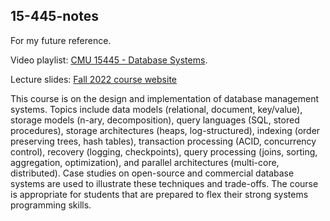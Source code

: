 15-445-notes
---

For my future reference.

Video playlist: [CMU 15445 - Database Systems](https://www.youtube.com/playlist?list=PLcQU3vbfgCc9sVAiHf5761UUApjZ3ZD3x).

Lecture slides: [Fall 2022 course website](https://15445.courses.cs.cmu.edu/fall2022/schedule.html)

This course is on the design and implementation of database management systems. Topics include data models (relational, document, key/value), storage models (n-ary, decomposition), query languages (SQL, stored procedures), storage architectures (heaps, log-structured), indexing (order preserving trees, hash tables), transaction processing (ACID, concurrency control), recovery (logging, checkpoints), query processing (joins, sorting, aggregation, optimization), and parallel architectures (multi-core, distributed). Case studies on open-source and commercial database systems are used to illustrate these techniques and trade-offs. The course is appropriate for students that are prepared to flex their strong systems programming skills.